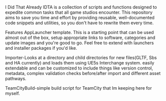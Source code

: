 I Did That Already
IDTA is a collection of scripts and functions designed to expedite common tasks that all game studios encounter. This repository aims to save you time and effort by providing reusable, well-documented code snippets and utilities, so you don't have to rewrite them every time.

Features
AppLauncher template. This is a starting point that can be used almost out of the box, setup appropriate links to software, categories and update images and you're good to go. Feel free to extend with launchers and installer packages if you'd like. 

Importer-Looks at a directory and child directories for new files(GLTF, Sbs and HA currently) and loads them using UE5s Interchange system. 
easily extendable and can be customized to include things like version control, metadata, complex validation checks before/after import and different asset pathways. 

TeamCityBuild-simple build script for TeamCity that Im keeping here for myself. 
